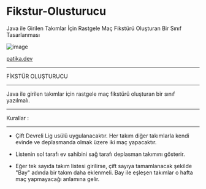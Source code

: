 # Fikstur-Olusturucu
Java ile Girilen Takımlar İçin Rastgele Maç Fikstürü Oluşturan Bir Sınıf Tasarlanması

![image](https://github.com/aliylmztr/SQL-All_Projects/assets/123991935/cd85cd84-da7f-4768-a998-29e1530592ee)

<a href="https://www.patika.dev/tr">patika.dev </a>

----------------------------------------------

FİKSTÜR OLUŞTURUCU

----------------------------------------------

Java ile girilen takımlar için rastgele maç fikstürü oluşturan bir sınıf yazılmalı.

----------------------------------------------

Kurallar :

----------------------------------------------

- Çift Devreli Lig usülü uygulanacaktır. Her takım diğer takımlarla kendi evinde ve deplasmanda olmak üzere iki maç yapacaktır.

- Listenin sol tarafı ev sahibini sağ tarafı deplasman takımını gösterir.

- Eğer tek sayıda takım listesi girilirse, çift sayıya tamamlanacak şekilde "Bay" adında bir takım daha eklenmeli. Bay ile eşleşen takımlar o hafta maç yapmayacağı anlamına gelir.
